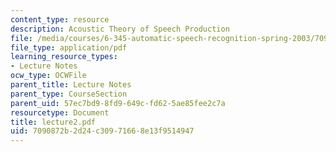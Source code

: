 ```yaml
---
content_type: resource
description: Acoustic Theory of Speech Production
file: /media/courses/6-345-automatic-speech-recognition-spring-2003/7090872b2d24c30971668e13f9514947_lecture2.pdf
file_type: application/pdf
learning_resource_types:
- Lecture Notes
ocw_type: OCWFile
parent_title: Lecture Notes
parent_type: CourseSection
parent_uid: 57ec7bd9-8fd9-649c-fd62-5ae85fee2c7a
resourcetype: Document
title: lecture2.pdf
uid: 7090872b-2d24-c309-7166-8e13f9514947
---
```

